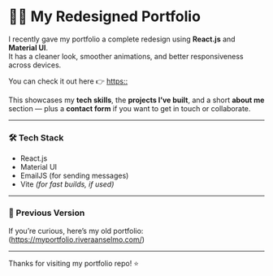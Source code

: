 # 🧑‍💻 My Redesigned Portfolio

I recently gave my portfolio a complete redesign using **React.js** and **Material UI**.  
It has a cleaner look, smoother animations, and better responsiveness across devices.  

You can check it out here 👉 [https::](https://portfolio.riveraanselmo.com/)

This showcases my **tech skills**, the **projects I’ve built**, and a short **about me** section — plus a **contact form** if you want to get in touch or collaborate.

---
### 🛠 Tech Stack
- React.js  
- Material UI  
- EmailJS (for sending messages)  
- Vite *(for fast builds, if used)*  

---

### 🔗 Previous Version
If you’re curious, here’s my old portfolio: (https://myportfolio.riveraanselmo.com/)

---
Thanks for visiting my portfolio repo! ⭐
